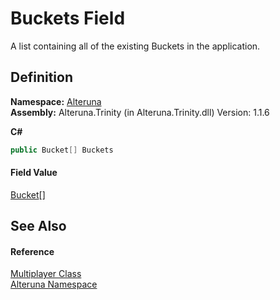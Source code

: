 # Buckets Field


A list containing all of the existing Buckets in the application.



## Definition
**Namespace:** <a href="N_Alteruna">Alteruna</a>  
**Assembly:** Alteruna.Trinity (in Alteruna.Trinity.dll) Version: 1.1.6

**C#**
``` C#
public Bucket[] Buckets
```



#### Field Value
<a href="T_Alteruna_Bucket">Bucket</a>[]

## See Also


#### Reference
<a href="T_Alteruna_Multiplayer">Multiplayer Class</a>  
<a href="N_Alteruna">Alteruna Namespace</a>  
